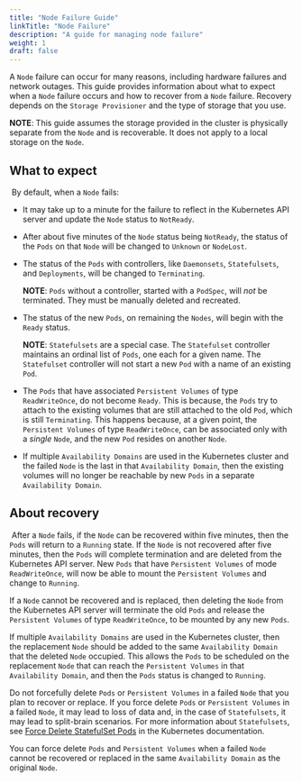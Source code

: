 ```yaml
---
title: "Node Failure Guide"
linkTitle: "Node Failure"
description: "A guide for managing node failure"
weight: 1
draft: false
---
```


A `Node` failure can occur for many reasons, including hardware failures and network outages. This guide provides information about what to
expect when a `Node` failure occurs and how to recover from a `Node` failure. Recovery depends on the `Storage Provisioner` and the type of storage that you use.
​

**NOTE**: This guide assumes the storage provided in the cluster is physically
separate from the `Node` and is recoverable. It does not apply to a local storage on the `Node`.

## What to expect
​
By default, when a `Node` fails:  
- It may take up to a minute for the failure to reflect in the Kubernetes API server and update the `Node` status to
`NotReady`.
- After about five minutes of the `Node` status being `NotReady`, the status of the `Pods` on that `Node` will be changed to `Unknown`
or `NodeLost`.
- The status of the `Pods` with controllers, like `Daemonsets`, `Statefulsets`, and `Deployments`, will be changed to `Terminating`.

   **NOTE**: `Pods` without a controller, started with a `PodSpec`, will _not_ be terminated. They must be manually deleted and recreated.

- The status of the new `Pods`, on remaining the `Nodes`, will begin with the `Ready` status.   


   **NOTE**: `Statefulsets` are a special case. The `Statefulset` controller maintains an ordinal list of `Pods`, one each for a given name. The `Statefulset` controller
   will not start a new `Pod` with a name of an existing `Pod`.

- The `Pods` that have associated `Persistent Volumes` of type `ReadWriteOnce`, do not become `Ready`. This is because, the `Pods` try to attach to the existing volumes
   that are still attached to the old `Pod`, which is still `Terminating`. This happens because, at a given point, the `Persistent Volumes` of type `ReadWriteOnce`, can be associated
   only with a _single_ `Node`, and the new `Pod` resides on another `Node`.

- If multiple `Availability Domains` are used in the Kubernetes cluster and the failed `Node` is the last in that `Availability Domain`, then
   the existing volumes will no longer be reachable by new `Pods` in a separate `Availability Domain`.   

## About recovery
   ​
After a `Node` fails, if the `Node` can be recovered within five minutes, then the `Pods` will return to a `Running` state. If the `Node` is not recovered after five minutes,
then the `Pods` will complete termination and are deleted from the Kubernetes API server. New `Pods` that have `Persistent Volumes` of mode `ReadWriteOnce`,
will now be able to mount the `Persistent Volumes` and change to `Running`.


If a `Node` cannot be recovered and is replaced, then deleting the `Node` from the Kubernetes API server will terminate
the old `Pods` and release the `Persistent Volumes` of type `ReadWriteOnce`, to be mounted by any new `Pods`.


If multiple `Availability Domains` are used in the Kubernetes cluster, then the replacement `Node` should be added to the same `Availability Domain`
that the deleted `Node` occupied. This allows the `Pods` to be scheduled on the replacement `Node` that can reach the `Persistent Volumes` in that
`Availability Domain`, and then the `Pods` status is changed to `Running`.


Do not forcefully delete `Pods` or `Persistent Volumes` in a failed `Node` that you plan to recover or replace. If you force delete `Pods` or `Persistent Volumes` in a failed `Node`,
it may lead to loss of data and, in the case of `Statefulsets`, it may lead to split-brain scenarios. For more information about `Statefulsets`,
see [Force Delete StatefulSet Pods](https://kubernetes.io/docs/tasks/run-application/force-delete-stateful-set-pod/) in the Kubernetes documentation.

You can force delete `Pods` and `Persistent Volumes` when a failed `Node` cannot be recovered or replaced in the same `Availability Domain` as
the original `Node`.   
